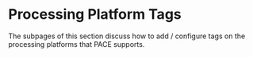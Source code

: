 # Processing Platform Tags

The subpages of this section discuss how to add / configure tags on the processing platforms that PACE supports.
